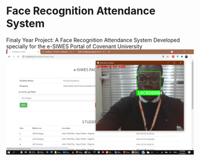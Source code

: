 Face Recognition Attendance System
==================

Finaly Year Project: A Face Recognition Attendance System Developed specially for the e-SIWES Portal of Covenant University
![](picture1.png)
